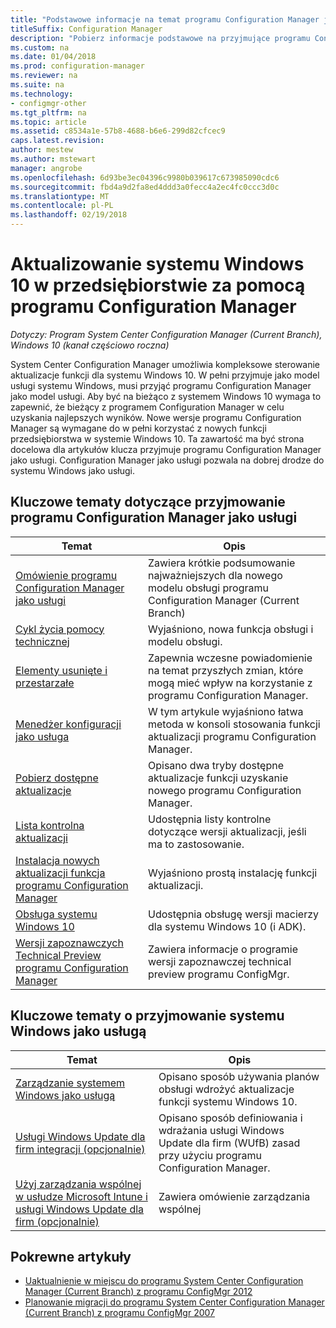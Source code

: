 ```yaml
---
title: "Podstawowe informacje na temat programu Configuration Manager jako usługi z systemem Windows jako usługą"
titleSuffix: Configuration Manager
description: "Pobierz informacje podstawowe na przyjmujące programu Configuration Manager jako usługi do obsługi systemu Windows jako usługi."
ms.custom: na
ms.date: 01/04/2018
ms.prod: configuration-manager
ms.reviewer: na
ms.suite: na
ms.technology:
- configmgr-other
ms.tgt_pltfrm: na
ms.topic: article
ms.assetid: c8534a1e-57b8-4688-b6e6-299d82cfcec9
caps.latest.revision: 
author: mestew
ms.author: mstewart
manager: angrobe
ms.openlocfilehash: 6d93be3ec04396c9980b039617c673985090cdc6
ms.sourcegitcommit: fbd4a9d2fa8ed4ddd3a0fecc4a2ec4fc0ccc3d0c
ms.translationtype: MT
ms.contentlocale: pl-PL
ms.lasthandoff: 02/19/2018
---
```

# <a name="keep-windows-10-up-to-date-in-the-enterprise-using-configuration-manager"></a>Aktualizowanie systemu Windows 10 w przedsiębiorstwie za pomocą programu Configuration Manager

*Dotyczy: Program System Center Configuration Manager (Current Branch), Windows 10 (kanał częściowo roczna)*

System Center Configuration Manager umożliwia kompleksowe sterowanie aktualizacje funkcji dla systemu Windows 10. W pełni przyjmuje jako model usługi systemu Windows, musi przyjąć programu Configuration Manager jako model usługi. Aby być na bieżąco z systemem Windows 10 wymaga to zapewnić, że bieżący z programem Configuration Manager w celu uzyskania najlepszych wyników. Nowe wersje programu Configuration Manager są wymagane do w pełni korzystać z nowych funkcji przedsiębiorstwa w systemie Windows 10. Ta zawartość ma być strona docelowa dla artykułów klucza przyjmuje programu Configuration Manager jako usługi. Configuration Manager jako usługi pozwala na dobrej drodze do systemu Windows jako usługi.

## <a name="key-topics-about-adopting-configuration-manager-as-a-service"></a>Kluczowe tematy dotyczące przyjmowanie programu Configuration Manager jako usługi

| Temat        | Opis          | 
| ------------- |-------------|
|[Omówienie programu Configuration Manager jako usługi](/sccm/core/plan-design/changes/whats-new-incremental-versions)|Zawiera krótkie podsumowanie najważniejszych dla nowego modelu obsługi programu Configuration Manager (Current Branch)|
|[Cykl życia pomocy technicznej](/sccm/core/servers/manage/current-branch-versions-supported)|Wyjaśniono, nowa funkcja obsługi i modelu obsługi.|
|[Elementy usunięte i przestarzałe](/sccm//core/plan-design/changes/deprecated/removed-and-deprecated)|Zapewnia wczesne powiadomienie na temat przyszłych zmian, które mogą mieć wpływ na korzystanie z programu Configuration Manager.|
|[Menedżer konfiguracji jako usługa](/sccm/core/servers/manage/updates)|W tym artykule wyjaśniono łatwa metoda w konsoli stosowania funkcji aktualizacji programu Configuration Manager.|
|[Pobierz dostępne aktualizacje](/sccm/core/servers/manage/install-in-console-updates.md#get-available-updates)|Opisano dwa tryby dostępne aktualizacje funkcji uzyskanie nowego programu Configuration Manager.|
|[Lista kontrolna aktualizacji](/sccm/core/servers/manage/install-in-console-updates#bkmk_beforeinstall)|Udostępnia listy kontrolne dotyczące wersji aktualizacji, jeśli ma to zastosowanie.| 
|[Instalacja nowych aktualizacji funkcja programu Configuration Manager](/sccm/core/servers/manage/install-in-console-updates#bkmk_install)|Wyjaśniono prostą instalację funkcji aktualizacji.|
|[Obsługa systemu Windows 10](/sccm/core/plan-design/configs/support-for-windows-10)|Udostępnia obsługę wersji macierzy dla systemu Windows 10 (i ADK).|
|[Wersji zapoznawczych Technical Preview programu Configuration Manager](/sccm/core/get-started/technical-preview)|Zawiera informacje o programie wersji zapoznawczej technical preview programu ConfigMgr.|


## <a name="key-topics-about-adopting-windows-as-a-service"></a>Kluczowe tematy o przyjmowanie systemu Windows jako usługą
| Temat        | Opis          | 
| ------------- |-------------|
|[Zarządzanie systemem Windows jako usługą](/sccm/osd/deploy-use/manage-windows-as-a-service)|Opisano sposób używania planów obsługi wdrożyć aktualizacje funkcji systemu Windows 10.|
|[Usługi Windows Update dla firm integracji (opcjonalnie)](/sccm/sum/deploy-use/integrate-windows-update-for-business-windows-10)|Opisano sposób definiowania i wdrażania usługi Windows Update dla firm (WUfB) zasad przy użyciu programu Configuration Manager.|
|[Użyj zarządzania wspólnej w usłudze Microsoft Intune i usługi Windows Update dla firm (opcjonalnie)](/sccm/core/clients/manage/co-management-overview)|Zawiera omówienie zarządzania wspólnej| 


## <a name="related-articles"></a>Pokrewne artykuły

- [Uaktualnienie w miejscu do programu System Center Configuration Manager (Current Branch) z programu ConfigMgr 2012](/sccm/core/servers/deploy/install/upgrade-to-configuration-manager)
- [Planowanie migracji do programu System Center Configuration Manager (Current Branch) z programu ConfigMgr 2007](/sccm/core/migration/planning-for-migration)